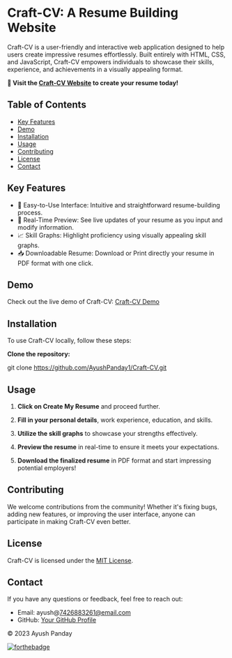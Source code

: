 # Craft-CV: A Resume Building Website

Craft-CV is a user-friendly and interactive web application designed to help users create impressive resumes effortlessly. Built entirely with HTML, CSS, and JavaScript, Craft-CV empowers individuals to showcase their skills, experience, and achievements in a visually appealing format.

**🚀 Visit the [Craft-CV Website](https://craftcv.netlify.app/) to create your resume today!**

## Table of Contents

- [Key Features](#key-features)
- [Demo](#demo)
- [Installation](#installation)
- [Usage](#usage)
- [Contributing](#contributing)
- [License](#license)
- [Contact](#contact)

## Key Features

- 🎨 Easy-to-Use Interface: Intuitive and straightforward resume-building process.
- 👀 Real-Time Preview: See live updates of your resume as you input and modify information.
- 📈 Skill Graphs: Highlight proficiency using visually appealing skill graphs.
- 📥 Downloadable Resume: Download or Print directly your resume in PDF format with one click.

## Demo

Check out the live demo of Craft-CV: [Craft-CV Demo](https://craftcv.netlify.app/)

## Installation

To use Craft-CV locally, follow these steps:

 **Clone the repository:**

 git clone https://github.com/AyushPanday1/Craft-CV.git

## Usage

1. **Click on Create My Resume** and proceed further.

2. **Fill in your personal details**, work experience, education, and skills.

3. **Utilize the skill graphs** to showcase your strengths effectively.

4. **Preview the resume** in real-time to ensure it meets your expectations.

5. **Download the finalized resume** in PDF format and start impressing potential employers!

## Contributing

We welcome contributions from the community! Whether it's fixing bugs, adding new features, or improving the user interface, anyone can participate in making Craft-CV even better.

## License

Craft-CV is licensed under the [MIT License](./LICENSE).

## Contact

If you have any questions or feedback, feel free to reach out:

- Email: ayush@7426883261@email.com
- GitHub: [Your GitHub Profile](https://github.com/AyushPanday1)



© 2023 Ayush Panday

[![forthebadge](https://forthebadge.com/images/badges/built-with-love.svg)](https://forthebadge.com)
